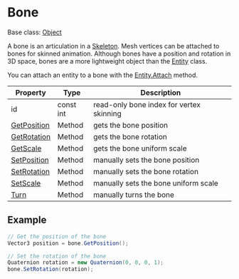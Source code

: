 # Bone

Base class: [Object](Object.md)

A bone is an articulation in a [Skeleton](Skeleton.md). Mesh vertices can be attached to bones for skinned animation. Although bones have a position and rotation in 3D space, bones are a more lightweight object than the [Entity](Entity.md) class.

You can attach an entity to a bone with the [Entity.Attach](Entity_Attach.md) method.

| Property | Type | Description |
|---|---|---|
| id | const int | read-only bone index for vertex skinning |
| [GetPosition](Bone_GetPosition.md) | Method | gets the bone position |
| [GetRotation](Bone_GetRotation.md) | Method | gets the bone rotation |
| [GetScale](Bone_GetScale.md) | Method | gets the bone uniform scale |
| [SetPosition](Bone_SetPosition.md) | Method | manually sets the bone position |
| [SetRotation](Bone_SetRotation.md) | Method | manually sets the bone rotation |
| [SetScale](Bone_SetScale.md) | Method | manually sets the bone uniform scale |
| [Turn](Bone_Turn.md) | Method | manually turns the bone | 

## Example

```csharp
// Get the position of the bone
Vector3 position = bone.GetPosition();

// Set the rotation of the bone
Quaternion rotation = new Quaternion(0, 0, 0, 1);
bone.SetRotation(rotation);
```
